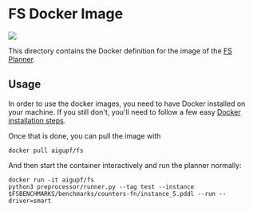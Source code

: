 # FS Docker Image

[![](https://images.microbadger.com/badges/image/aigupf/fs.svg)](https://microbadger.com/images/aigupf/fs "")

This directory contains the Docker definition for the image of the [FS Planner](https://github.com/aig-upf/fs).



## Usage
In order to use the docker images, you need to have Docker installed on your machine.
If you still don't, you'll need to follow a few easy [Docker installation steps](https://docs.docker.com/engine/installation).

Once that is done, you can pull the image with

```shell
docker pull aigupf/fs
```

And then start the container interactively and run the planner normally:

```shell
docker run -it aigupf/fs
python3 preprocessor/runner.py --tag test --instance $FSBENCHMARKS/benchmarks/counters-fn/instance_5.pddl --run --driver=smart
```
